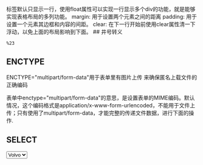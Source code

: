 <div>标签默认只显示一行，使用float属性可以实现一行显示多个div的功能，就是能够实现表格布局的多列功能。
margin: 用于设置两个元素之间的距离
padding: 用于设置一个元素其边框和内容的间距。
clear: 在下一行开始前使用clear属性清一下浮动，以免上面的布局影响到下面。
## 井号转义

`%23`

## ENCTYPE

ENCTYPE="multipart/form-data"用于表单里有图片上传
来确保匿名上载文件的正确编码

表单中enctype="multipart/form-data"的意思，是设置表单的MIME编码。默认情况，这个编码格式是application/x-www-form-urlencoded，不能用于文件上传；只有使用了multipart/form-data，才能完整的传递文件数据，进行下面的操作.

## SELECT

<select>
	<option value="volvo">Volvo</option>
	<option value="saab">Saab</option>
</select>